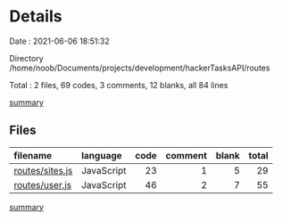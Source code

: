 # Details

Date : 2021-06-06 18:51:32

Directory /home/noob/Documents/projects/development/hackerTasksAPI/routes

Total : 2 files,  69 codes, 3 comments, 12 blanks, all 84 lines

[summary](results.md)

## Files
| filename | language | code | comment | blank | total |
| :--- | :--- | ---: | ---: | ---: | ---: |
| [routes/sites.js](/routes/sites.js) | JavaScript | 23 | 1 | 5 | 29 |
| [routes/user.js](/routes/user.js) | JavaScript | 46 | 2 | 7 | 55 |

[summary](results.md)